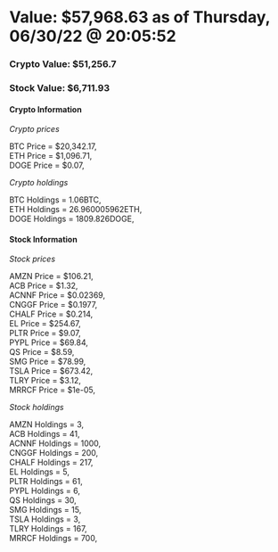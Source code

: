 # Value: $57,968.63 as of Thursday, 06/30/22 @ 20:05:52 

### Crypto Value: $51,256.7

### Stock Value: $6,711.93

#### Crypto Information 
*Crypto prices* 

BTC Price = $20,342.17,  
ETH Price = $1,096.71,  
DOGE Price = $0.07,  


*Crypto holdings* 

BTC Holdings = 1.06BTC,  
ETH Holdings = 26.960005962ETH,  
DOGE Holdings = 1809.826DOGE,  


#### Stock Information 

*Stock prices* 

AMZN Price = $106.21,  
ACB Price = $1.32,  
ACNNF Price = $0.02369,  
CNGGF Price = $0.1977,  
CHALF Price = $0.214,  
EL Price = $254.67,  
PLTR Price = $9.07,  
PYPL Price = $69.84,  
QS Price = $8.59,  
SMG Price = $78.99,  
TSLA Price = $673.42,  
TLRY Price = $3.12,  
MRRCF Price = $1e-05,  


*Stock holdings* 

AMZN Holdings = 3,  
ACB Holdings = 41,  
ACNNF Holdings = 1000,  
CNGGF Holdings = 200,  
CHALF Holdings = 217,  
EL Holdings = 5,  
PLTR Holdings = 61,  
PYPL Holdings = 6,  
QS Holdings = 30,  
SMG Holdings = 15,  
TSLA Holdings = 3,  
TLRY Holdings = 167,  
MRRCF Holdings = 700,  


